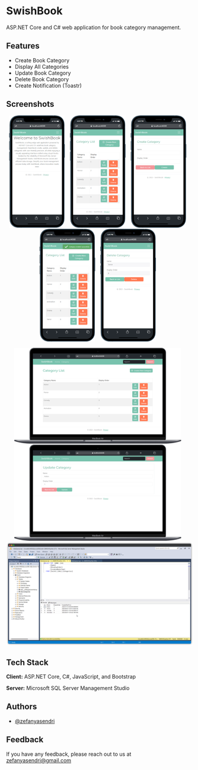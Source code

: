 
# SwishBook

ASP.NET Core and C# web application for book category management.
## Features

- Create Book Category
- Display All Categories
- Update Book Category
- Delete Book Category
- Create Notification (Toastr)


## Screenshots

<p align="center">
  <img src="https://github.com/zefanyasendri/swishbook/blob/master/SwishBookWeb/wwwroot/assets/home%204.png" alt="test" style="margin-right: 10px;" width="150">
  <img src="https://github.com/zefanyasendri/swishbook/blob/master/SwishBookWeb/wwwroot/assets/category%20list.png" alt="test" style="margin-right: 10px;" width="150">
  <img src="https://github.com/zefanyasendri/swishbook/blob/master/SwishBookWeb/wwwroot/assets/create%202.png" alt="test" style="margin-right: 10px;" width="150">
  <img src="https://github.com/zefanyasendri/swishbook/blob/master/SwishBookWeb/wwwroot/assets/created%20success.png" alt="test" style="margin-right: 10px;" width="150">
  <img src="https://github.com/zefanyasendri/swishbook/blob/master/SwishBookWeb/wwwroot/assets/delete%202.png" alt="test" style="margin-right: 10px;" width="150">
</p>

<p align="center">
    <img src="https://github.com/zefanyasendri/swishbook/blob/master/SwishBookWeb/wwwroot/assets/category%20list%203.png" alt="catlistpc" style="margin-right: 10px;" width="450">
  <img src="https://github.com/zefanyasendri/swishbook/blob/master/SwishBookWeb/wwwroot/assets/update%202.png" alt="test" style="margin-right: 10px;" width="450">

  <img src="https://github.com/zefanyasendri/swishbook/blob/master/SwishBookWeb/wwwroot/assets/db.png" alt="test" style="margin-right: 10px;" width="550">
</p>



## Tech Stack

**Client:** ASP.NET Core, C#, JavaScript, and Bootstrap

**Server:** Microsoft SQL Server Management Studio


## Authors

- [@zefanyasendri](https://github.com/zefanyasendri)


## Feedback

If you have any feedback, please reach out to us at zefanyasendri@gmail.com

